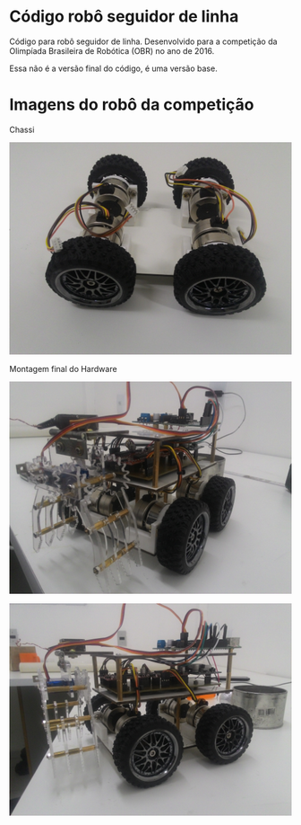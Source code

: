 # Código robô seguidor de linha
Código para robô seguidor de linha. Desenvolvido para a competição da Olimpíada Brasileira de Robótica (OBR) no ano de 2016.

Essa não é a versão final do código, é uma versão base.

# Imagens do robô da competição

Chassi

<p align="center"><img src="https://github.com/jilcimar/seguidor-de-linha-OBR-2016/blob/master/imagens/base.jpg" width:"410px"/></p>

Montagem final do Hardware

<p align="center"><img src="https://github.com/jilcimar/seguidor-de-linha-OBR-2016/blob/master/imagens/principal.jpg" width:"410px"/></p>

<p align="center"><img src="https://github.com/jilcimar/seguidor-de-linha-OBR-2016/blob/master/imagens/frente.jpg" width:"410px"/></p>
